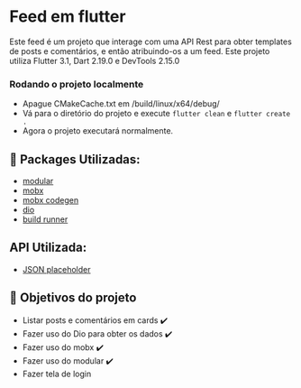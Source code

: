 # Feed em flutter

Este feed é um projeto que interage com uma API Rest para obter templates de posts e comentários, e então atribuindo-os a um feed. Este projeto utiliza Flutter 3.1, Dart 2.19.0 e DevTools 2.15.0

### Rodando o projeto localmente
 - Apague CMakeCache.txt em /build/linux/x64/debug/
 - Vá para o diretório do projeto e execute `flutter clean` e `flutter create .`
 - Agora o projeto executará normalmente.

## :toolbox: Packages Utilizadas:
 - [modular](https://pub.dev/packages/flutter_modular)
 - [mobx](https://pub.dev/packages/flutter_mobx)
 - [mobx codegen](https://pub.dev/packages/mobx_codegen)
 - [dio](https://pub.dev/packages/dio)
 - [build runner](https://pub.dev/packages/build_runner)
## API Utilizada:
 - [JSON placeholder](https://jsonplaceholder.typicode.com/)
 
## :pushpin: Objetivos do projeto
 - Listar posts e comentários em cards :heavy_check_mark:
 - Fazer uso do Dio para obter os dados :heavy_check_mark:
 - Fazer uso do mobx :heavy_check_mark:
 - Fazer uso do modular :heavy_check_mark:
 - Fazer tela de login 
